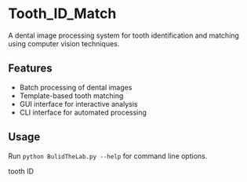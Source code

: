 # Tooth_ID_Match

A dental image processing system for tooth identification and matching using computer vision techniques.

## Features
- Batch processing of dental images
- Template-based tooth matching
- GUI interface for interactive analysis
- CLI interface for automated processing

## Usage
Run `python BulidTheLab.py --help` for command line options.

tooth ID
